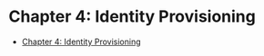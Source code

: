 # Chapter 4: Identity Provisioning

- [Chapter 4: Identity Provisioning](#chapter-4-identity-provisioning)
